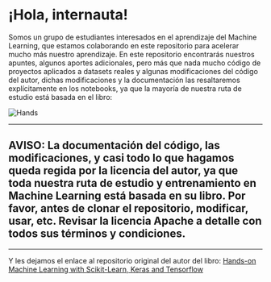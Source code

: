 # ¡Hola, internauta!

Somos un grupo de estudiantes interesados en el aprendizaje del Machine Learning, que estamos colaborando en este repositorio para acelerar mucho más nuestro aprendizaje. En este repositorio encontrarás nuestros apuntes, algunos aportes adicionales, pero más que nada mucho código de proyectos aplicados a datasets reales y algunas modificaciones del código del autor, dichas modificaciones y la documentación las resaltaremos explícitamente en los notebooks, ya que la mayoría de nuestra ruta de estudio está basada en el libro: 

![Hands](https://user-images.githubusercontent.com/63415652/102059852-15dc4a00-3db7-11eb-80c1-1d3c39c3593b.PNG)

--- 

## AVISO: La documentación del código, las modificaciones, y casi todo lo que hagamos queda regida por la licencia del autor, ya que toda nuestra ruta de estudio y entrenamiento en Machine Learning está basada en su libro. Por favor, antes de clonar el repositorio, modificar, usar, etc. Revisar la licencia Apache a detalle con todos sus términos y condiciones. 

---

Y les dejamos el enlace al repositorio original del autor del libro: [Hands-on Machine Learning with Scikit-Learn, Keras and Tensorflow](https://github.com/ageron/handson-ml)  